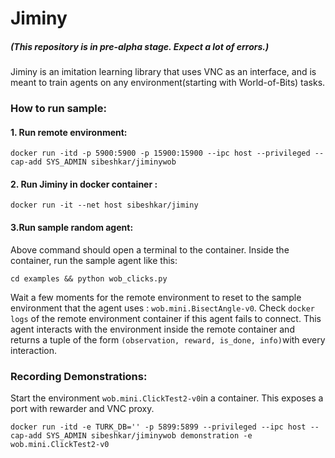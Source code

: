 # Jiminy

##### (This repository is in pre-alpha stage. Expect a lot of errors.)

Jiminy is an imitation learning library that uses VNC as an interface, and is meant to train agents on any environment(starting with World-of-Bits) tasks. 

### How to run sample: 

#### 1. Run remote environment:
```
docker run -itd -p 5900:5900 -p 15900:15900 --ipc host --privileged --cap-add SYS_ADMIN sibeshkar/jiminywob
```
#### 2. Run Jiminy in docker container :
```
docker run -it --net host sibeshkar/jiminy
```
#### 3.Run sample random agent:
Above command should open a terminal to the container. Inside the container, run the sample agent like this:
```
cd examples && python wob_clicks.py
```
Wait a few moments for the remote environment to reset to the sample environment that the agent uses : `wob.mini.BisectAngle-v0`. Check `docker logs` of the remote environment container if this agent fails to connect. This agent interacts with the environment inside the remote container and returns a tuple of the form `(observation, reward, is_done, info)`with every interaction. 


### Recording Demonstrations: 

Start the environment `wob.mini.ClickTest2-v0`in a container. This exposes a port with rewarder and VNC proxy. 

```
docker run -itd -e TURK_DB='' -p 5899:5899 --privileged --ipc host --cap-add SYS_ADMIN sibeshkar/jiminywob demonstration -e wob.mini.ClickTest2-v0
```
